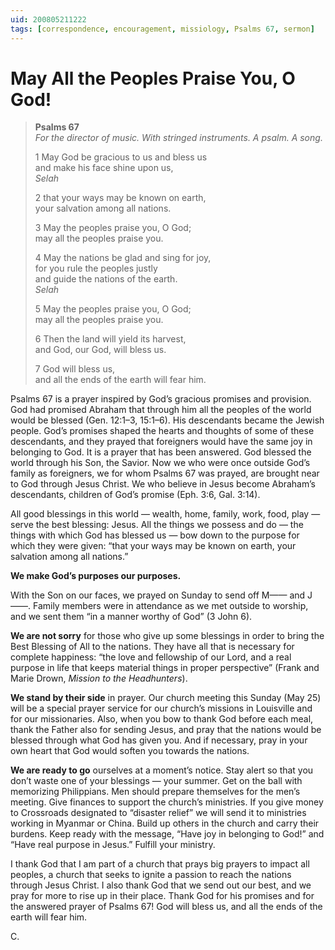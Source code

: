 ```yaml
---
uid: 200805211222
tags: [correspondence, encouragement, missiology, Psalms 67, sermon]
---
```

  
# May All the Peoples Praise You, O God!

> **Psalms 67**  
> *For the director of music. With stringed instruments. A psalm. A song.*
> 
> 1 May God be gracious to us and bless us  
> and make his face shine upon us,  
> *Selah*
> 
> 2 that your ways may be known on earth,  
> your salvation among all nations.
> 
> 3 May the peoples praise you, O God;  
> may all the peoples praise you.
> 
> 4 May the nations be glad and sing for joy,  
> for you rule the peoples justly  
> and guide the nations of the earth.  
> *Selah*
> 
> 5 May the peoples praise you, O God;  
> may all the peoples praise you.
> 
> 6 Then the land will yield its harvest,  
> and God, our God, will bless us.
> 
> 7 God will bless us,  
> and all the ends of the earth will fear him.

Psalms 67 is a prayer inspired by God’s gracious promises and provision. God had promised Abraham that through him all the peoples of the world would be blessed (Gen. 12:1–3, 15:1–6). His descendants became the Jewish people. God’s promises shaped the hearts and thoughts of some of these descendants, and they prayed that foreigners would have the same joy in belonging to God. It is a prayer that has been answered. God blessed the world through his Son, the Savior. Now we who were once outside God’s family as foreigners, we for whom Psalms 67 was prayed, are brought near to God through Jesus Christ. We who believe in Jesus become Abraham’s descendants, children of God’s promise (Eph. 3:6, Gal. 3:14).

All good blessings in this world — wealth, home, family, work, food, play — serve the best blessing: Jesus. All the things we possess and do — the things with which God has blessed us — bow down to the purpose for which they were given: “that your ways may be known on earth, your salvation among all nations.”

**We make God’s purposes our purposes.**

With the Son on our faces, we prayed on Sunday to send off M—— and J——. Family members were in attendance as we met outside to worship, and we sent them “in a manner worthy of God” (3 John 6).

**We are not sorry** for those who give up some blessings in order to bring the Best Blessing of All to the nations. They have all that is necessary for complete happiness: “the love and fellowship of our Lord, and a real purpose in life that keeps material things in proper perspective” (Frank and Marie Drown, *Mission to the Headhunters*).

**We stand by their side** in prayer. Our church meeting this Sunday (May 25) will be a special prayer service for our church’s missions in Louisville and for our missionaries. Also, when you bow to thank God before each meal, thank the Father also for sending Jesus, and pray that the nations would be blessed through what God has given you. And if necessary, pray in your own heart that God would soften you towards the nations.

**We are ready to go** ourselves at a moment’s notice. Stay alert so that you don’t waste one of your blessings — your summer. Get on the ball with memorizing Philippians. Men should prepare themselves for the men’s meeting. Give finances to support the church’s ministries. If you give money to Crossroads designated to “disaster relief” we will send it to ministries working in Myanmar or China. Build up others in the church and carry their burdens. Keep ready with the message, “Have joy in belonging to God!” and “Have real purpose in Jesus.” Fulfill your ministry.

I thank God that I am part of a church that prays big prayers to impact all peoples, a church that seeks to ignite a passion to reach the nations through Jesus Christ. I also thank God that we send out our best, and we pray for more to rise up in their place. Thank God for his promises and for the answered prayer of Psalms 67! God will bless us, and all the ends of the earth will fear him.

C.

